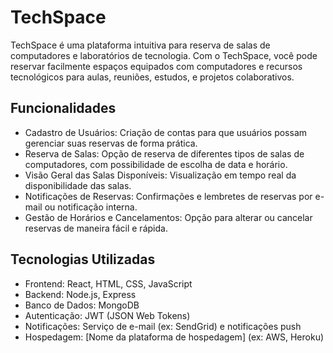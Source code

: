 # TechSpace
TechSpace é uma plataforma intuitiva para reserva de salas de computadores e laboratórios de tecnologia. Com o TechSpace, você pode reservar facilmente espaços equipados com computadores e recursos tecnológicos para aulas, reuniões, estudos, e projetos colaborativos.

## Funcionalidades
- Cadastro de Usuários: Criação de contas para que usuários possam gerenciar suas reservas de forma prática.
- Reserva de Salas: Opção de reserva de diferentes tipos de salas de computadores, com possibilidade de escolha de data e horário.
- Visão Geral das Salas Disponíveis: Visualização em tempo real da disponibilidade das salas.
- Notificações de Reservas: Confirmações e lembretes de reservas por e-mail ou notificação interna.
- Gestão de Horários e Cancelamentos: Opção para alterar ou cancelar reservas de maneira fácil e rápida.
## Tecnologias Utilizadas
- Frontend: React, HTML, CSS, JavaScript
- Backend: Node.js, Express
- Banco de Dados: MongoDB
- Autenticação: JWT (JSON Web Tokens)
- Notificações: Serviço de e-mail (ex: SendGrid) e notificações push
- Hospedagem: [Nome da plataforma de hospedagem] (ex: AWS, Heroku)
